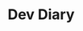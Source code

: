 ---
layout: blog
title:  Dev Diary
slug:   devdiary
description: All web based projects i have done so far
---